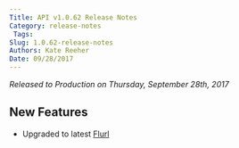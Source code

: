 ```yaml
---
Title: API v1.0.62 Release Notes
Category: release-notes
 Tags: 
Slug: 1.0.62-release-notes
Authors: Kate Reeher
Date: 09/28/2017
---
```


_Released to Production on Thursday, September 28th, 2017_

## New Features
- Upgraded to latest [Flurl]()
